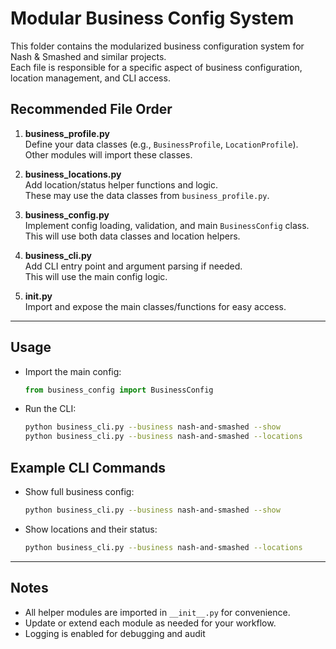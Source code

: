 # Modular Business Config System

This folder contains the modularized business configuration system for Nash & Smashed and similar projects.  
Each file is responsible for a specific aspect of business configuration, location management, and CLI access.

## Recommended File Order

1. **business_profile.py**  
   Define your data classes (e.g., `BusinessProfile`, `LocationProfile`).  
   Other modules will import these classes.

2. **business_locations.py**  
   Add location/status helper functions and logic.  
   These may use the data classes from `business_profile.py`.

3. **business_config.py**  
   Implement config loading, validation, and main `BusinessConfig` class.  
   This will use both data classes and location helpers.

4. **business_cli.py**  
   Add CLI entry point and argument parsing if needed.  
   This will use the main config logic.

5. ****init**.py**  
   Import and expose the main classes/functions for easy access.

---

## Usage

- Import the main config:
  ```python
  from business_config import BusinessConfig
  ```
- Run the CLI:
  ```sh
  python business_cli.py --business nash-and-smashed --show
  python business_cli.py --business nash-and-smashed --locations
  ```

## Example CLI Commands

- Show full business config:
  ```sh
  python business_cli.py --business nash-and-smashed --show
  ```
- Show locations and their status:
  ```sh
  python business_cli.py --business nash-and-smashed --locations
  ```

---

## Notes

- All helper modules are imported in `__init__.py` for convenience.
- Update or extend each module as needed for your workflow.
- Logging is enabled for debugging and audit
